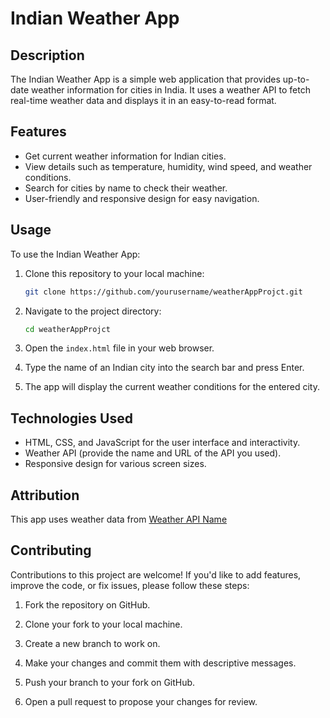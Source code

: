 
# Indian Weather App

## Description

The Indian Weather App is a simple web application that provides up-to-date weather information for cities in India. It uses a weather API to fetch real-time weather data and displays it in an easy-to-read format.

## Features

- Get current weather information for Indian cities.
- View details such as temperature, humidity, wind speed, and weather conditions.
- Search for cities by name to check their weather.
- User-friendly and responsive design for easy navigation.

## Usage

To use the Indian Weather App:

1. Clone this repository to your local machine:

   ```bash
   git clone https://github.com/yourusername/weatherAppProjct.git
   ```

2. Navigate to the project directory:

   ```bash
   cd weatherAppProjct
   ```

3. Open the `index.html` file in your web browser.

4. Type the name of an Indian city into the search bar and press Enter.

5. The app will display the current weather conditions for the entered city.

## Technologies Used

- HTML, CSS, and JavaScript for the user interface and interactivity.
- Weather API (provide the name and URL of the API you used).
- Responsive design for various screen sizes.

## Attribution

This app uses weather data from [Weather API Name](https://weatherapiexample.com) 
## Contributing

Contributions to this project are welcome! If you'd like to add features, improve the code, or fix issues, please follow these steps:

1. Fork the repository on GitHub.

2. Clone your fork to your local machine.

3. Create a new branch to work on.

4. Make your changes and commit them with descriptive messages.

5. Push your branch to your fork on GitHub.

6. Open a pull request to propose your changes for review.


